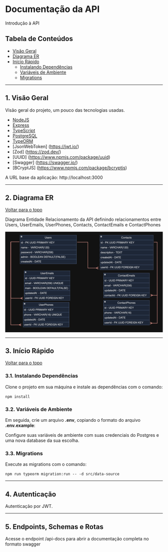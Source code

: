 # Documentação da API
Introdução à API
## Tabela de Conteúdos

- [Visão Geral](#1-visão-geral)
- [Diagrama ER](#2-diagrama-er)
- [Início Rápido](#3-início-rápido)
    - [Instalando Dependências](#31-instalando-dependências)
    - [Variáveis de Ambiente](#32-variáveis-de-ambiente)
    - [Migrations](#33-migrations)

---

## 1. Visão Geral

Visão geral do projeto, um pouco das tecnologias usadas.

- [NodeJS](https://nodejs.org/en/)
- [Express](https://expressjs.com/pt-br/)
- [TypeScript](https://www.typescriptlang.org/)
- [PostgreSQL](https://www.postgresql.org/)
- [TypeORM](https://typeorm.io/)
- [JsonWebToken] (https://jwt.io/)
- [Zod] (https://zod.dev/)
- [UUID] (https://www.npmjs.com/package/uuid)
- [Swagger] (https://swagger.io/)
- [BCryptJS] (https://www.npmjs.com/package/bcryptjs)

A URL base da aplicação:
http://localhost:3000

---

## 2. Diagrama ER
[ Voltar para o topo ](#tabela-de-conteúdos)


Diagrama Entidade Relacionamento da API definindo relacionamentos entre Users, UserEmails, UserPhones, Contacts, ContactEmails e ContactPhones

![DER](DER.png)

---

## 3. Início Rápido
[ Voltar para o topo ](#tabela-de-conteúdos)


### 3.1. Instalando Dependências

Clone o projeto em sua máquina e instale as dependências com o comando:

```
npm install
```

### 3.2. Variáveis de Ambiente

Em seguida, crie um arquivo **.env**, copiando o formato do arquivo **.env.example**:


Configure suas variáveis de ambiente com suas credenciais do Postgres e uma nova database da sua escolha.

### 3.3. Migrations

Execute as migrations com o comando:

```
npm run typeorm migration:run -- -d src/data-source
```

---
## 4. Autenticação

Autenticação por JWT.

---

## 5. Endpoints, Schemas e Rotas

Acesse o endpoint /api-docs para abrir a documentação completa no formato swagger

